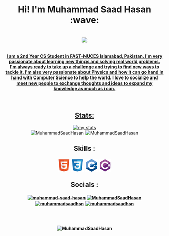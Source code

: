 <h1 align = "center">Hi! I'm Muhammad Saad Hasan :wave: <p align="center"> <a href="https://git.io/typing-svg"><img src="https://readme-typing-svg.herokuapp.com?font=Courier&pause=1000&color=18EBF7&width=435&lines=Computer+Science+Student;Problem+Solver;Passionate+about+Physics;Always%20Learning&center=true&width=500&height=50"> <h4 align="center">I am a 2nd Year CS Student in FAST-NUCES Islamabad, Pakistan. I'm very passionate about learning new things and solving real world problems. I'm always ready to take up a challenge and trying to find new ways to tackle it. I'm also very passionate about Physics and how it can go hand in hand with Computer Science to help the world. I love to socialize and meet new people to exchange thoughts and ideas to expand my knowledge as much as i can.</h4> <br>
  
 
  ## <h2 align="center">Stats:
  <p align="center">
	<a href="https://github.com/anuraghazra/github-readme-stats"><img alt="my stats" src="https://github-readme-stats.vercel.app/api?username=MuhammadSaadHasan&show_icons=true&count_private=true&theme=github_dark" height="192px"/></a>
<br/>
	  <img src="https://github-readme-stats.vercel.app/api/top-langs?username=MuhammadSaadHasan&show_icons=true&locale=en&layout=compact&theme=github_dark" alt="MuhammadSaadHasan" height="192px"/>
	  <a></a>
    <img src="https://streak-stats.demolab.com/?user=MuhammadSaadHasan&theme=github-dark-blue" alt="MuhammadSaadHasan" height="192px"/>

  ## <h2 align="center"> Skills :

<h4 align="center">

<img align="center" alt="HTML5" width="40px" src="https://raw.githubusercontent.com/devicons/devicon/master/icons/html5/html5-original.svg"/>
<img align="center" alt="CSS" width="40px" src="https://raw.githubusercontent.com/devicons/devicon/master/icons/css3/css3-original.svg"/>
<img align="center" alt="C++" width="40px" src="https://raw.githubusercontent.com/devicons/devicon/master/icons/cplusplus/cplusplus-original.svg"/>
<img align="center" alt="C#" width="40px" src="https://raw.githubusercontent.com/devicons/devicon/master/icons/csharp/csharp-original.svg"/>
  
 ## <h2 align="center">Socials :
<h4 align="center">

<a href="https://www.linkedin.com/in/muhammad-saad-hasan/" target="blank"><img align="center" src="https://raw.githubusercontent.com/rahuldkjain/github-profile-readme-generator/master/src/images/icons/Social/linked-in-alt.svg" alt="muhammad-saad-hasan" height="30" width="40" /></a>
  <a></a>
<a href="https://github.com/MuhammadSaadHasan" target="blank"><img align="center" src="https://raw.githubusercontent.com/rahuldkjain/github-profile-readme-generator/master/src/images/icons/Social/github.svg" alt="MuhammadSaadHasan" height="30" width="40" /></a>
    <a></a>
<a href="https://www.instagram.com/muhammadsaadhsn/" target="blank"><img align="center" src="https://raw.githubusercontent.com/rahuldkjain/github-profile-readme-generator/master/src/images/icons/Social/instagram.svg" alt="muhammadsaadhsn" height="30" width="40" /></a>
  <a></a>
<a href="https://twitter.com/muhammadsaadhsn" target="blank"><img align="center" src="https://raw.githubusercontent.com/rahuldkjain/github-profile-readme-generator/master/src/images/icons/Social/twitter.svg" alt="muhammadsaadhsn" height="30" width="40" /></a>
 
</p>
<br><br>
   
 <p align="center"> <img src="https://komarev.com/ghpvc/?username=MuhammadSaadHasan18&label=Profile%20views&color=0e75b6&style=plastic" alt="MuhammadSaadHasan" /> </p>
 
